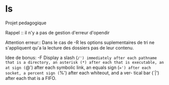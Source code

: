 # ls
Projet pedagogique

Rappel :: il n'y a pas de gestion d'erreur d'opendir

Attention erreur::
Dans le cas de -R les options suplementaires de tri ne s'appliquent
qu'a la lecture des dossiers pas de leur contenu.

Idee de bonus:
-F      Display a slash (`/') immediately after each pathname that is a
		directory, an asterisk (*) after each that is executable, an at
		sign (`@') after each symbolic link, an equals sign (`=') after
		each socket, a percent sign (`%') after each whiteout, and a ver-
		tical bar (`|') after each that is a FIFO.
